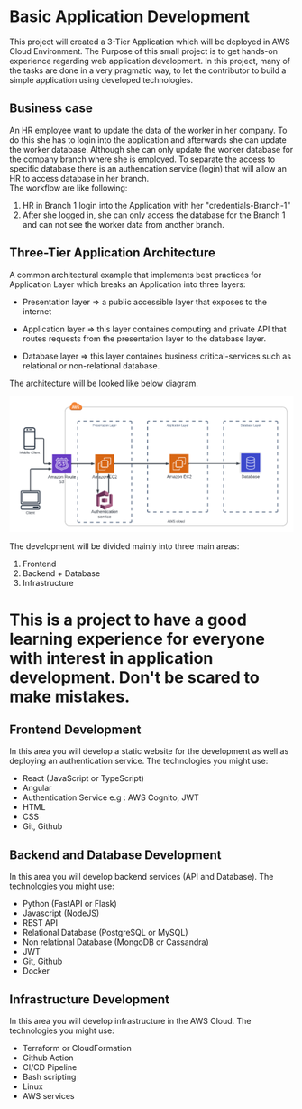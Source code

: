 
# Basic Application Development 

This project will created a 3-Tier Application which will be deployed in AWS Cloud Environment.
The Purpose of this small project is to get hands-on experience regarding web application development. In this project, many of the tasks are done in a very pragmatic way, to let the contributor to build a simple application using developed technologies.

## Business case

An HR employee want to update the data of the worker in her company. To do this she has to login into the application and afterwards she can update the worker database. Although she can only update the worker database for the company branch where she is employed. To separate the access to specific database there is an authencation service (login) that will allow an HR to access database in her branch. 
<br>The workflow are like following:
1. HR in Branch 1 login into the Application with her "credentials-Branch-1"
2. After she logged in, she can only access the database for the Branch 1 and can not see the worker data from another branch.

## Three-Tier Application Architecture

A common architectural example that implements best practices for Application Layer which breaks an Application into three layers:

- Presentation layer => a public accessible layer that exposes to the internet

- Application layer => this layer containes computing and private API that routes requests from the presentation layer to the database layer.

- Database layer => this layer containes business critical-services such as relational or non-relational database.

The architecture will be looked like below diagram.

![architecture diagram](/img/aws-kmki-proj.png)

The development will be divided mainly into three main areas:
1. Frontend
2. Backend + Database
3. Infrastructure

# This is a project to have a good learning experience for everyone with interest in application development. Don't be scared to make mistakes.
## Frontend Development
In this area you will develop a static website for the development as well as deploying an authentication service.
The technologies you might use:
- React (JavaScript or TypeScript)
- Angular
- Authentication Service e.g : AWS Cognito, JWT
- HTML
- CSS
- Git, Github
## Backend and Database Development
In this area you will develop backend services (API and Database).
The technologies you might use:
- Python (FastAPI or Flask)
- Javascript (NodeJS)
- REST API
- Relational Database (PostgreSQL or MySQL)
- Non relational Database (MongoDB or Cassandra)
- JWT
- Git, Github
- Docker

## Infrastructure Development
In this area you will develop infrastructure in the AWS Cloud.
The technologies you might use:
- Terraform or CloudFormation
- Github Action
- CI/CD Pipeline
- Bash scripting
- Linux
- AWS services
